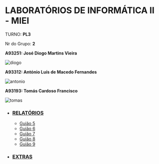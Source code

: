 # LABORATÓRIOS DE INFORMÁTICA II -  MIEI

TURNO: **PL3**

Nr do Grupo: **2**

**A93251: José Diogo Martins Vieira**

![diogo](https://github.com/DiogoVieira63/LI2PL3G2/blob/master/relat%C3%B3rios/imagens/diogo.jpeg)

**A93312: António Luís de Macedo Fernandes**

![antonio](https://github.com/DiogoVieira63/LI2PL3G2/blob/master/relat%C3%B3rios/imagens/to2.jpeg)

**A93193: Tomás Cardoso Francisco**

![tomas](https://github.com/DiogoVieira63/LI2PL3G2/blob/master/relat%C3%B3rios/imagens/tomas.jpeg)

- ### [RELATÓRIOS](https://github.com/DiogoVieira63/LI2PL3G2/tree/master/relat%C3%B3rios)
  - [Guião 5](https://github.com/DiogoVieira63/LI2PL3G2/blob/master/relat%C3%B3rios/Gui%C3%A3o5.md)
  - [Guião 6](https://github.com/DiogoVieira63/LI2PL3G2/blob/master/relat%C3%B3rios/Gui%C3%A3o6.md)
  - [Guião 7](https://github.com/DiogoVieira63/LI2PL3G2/blob/master/relat%C3%B3rios/Gui%C3%A3o7.md)
  - [Guião 8](https://github.com/DiogoVieira63/LI2PL3G2/blob/master/relat%C3%B3rios/Gui%C3%A3o8.md)
  - [Guião 9](https://github.com/DiogoVieira63/LI2PL3G2/blob/master/relat%C3%B3rios/Gui%C3%A3o9.md)

- ### [EXTRAS](https://github.com/DiogoVieira63/LI2PL3G2/blob/master/relat%C3%B3rios/extras.md)
